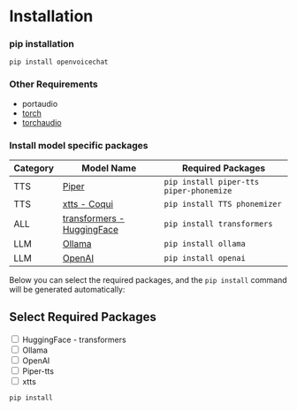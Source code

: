 # Installation

### pip installation
```shell
pip install openvoicechat
```

### Other Requirements
- portaudio
- [torch](https://pytorch.org/get-started/locally/)
- [torchaudio](https://pytorch.org/get-started/locally/)

### Install model specific packages

| Category | Model Name           | Required Packages       |
|----------|----------------------|-------------------------|
| TTS      | [Piper](https://github.com/rhasspy/piper.git)                | ```pip install piper-tts piper-phonemize```                 |
| TTS      | [xtts - Coqui](https://github.com/coqui-ai/TTS)                 | `pip install TTS phonemizer`                  |
| ALL      | [transformers - HuggingFace](https://huggingface.co/docs/transformers/index)     | `pip install transformers`          |
| LLM      | [Ollama](https://ollama.com/)               | `pip install ollama`                |
| LLM      | [OpenAI](https://github.com/openai/openai-python)               | `pip install openai`                |


Below you can select the required packages, and the `pip install` command will be generated automatically:

<div id="pip-install-generator">
    <h2>Select Required Packages</h2>
    <div class="package-selection">
        <input type="checkbox" id="transformers" value="transformers" onchange="generateCommand()">
        <label for="transformers">HuggingFace - transformers</label><br>
        <input type="checkbox" id="ollama" value="ollama" onchange="generateCommand()">
        <label for="ollama">Ollama</label><br>
        <input type="checkbox" id="openai" value="openai" onchange="generateCommand()">
        <label for="openai">OpenAI</label><br>
        <input type="checkbox" id="piper" value="piper-tts piper-phonemize" onchange="generateCommand()">
        <label for="piper">Piper-tts</label><br>
        <input type="checkbox" id="xtts" value="TTS phonemizer" onchange="generateCommand()">
        <label for="xtts">xtts</label><br>
    </div>
    <pre class="result"><code id="result">pip install <package_name></code></pre>
</div>

<script>
    function generateCommand() {
        let selectedPackages = [];
        const checkboxes = document.querySelectorAll('input[type="checkbox"]:checked');
        checkboxes.forEach((checkbox) => {
            selectedPackages.push(checkbox.value);
        });
        selectedPackages.shift();
        console.log(selectedPackages);
        let command = "pip install " + (selectedPackages.length > 0 ? selectedPackages.join(" ") : "<package_name>");
        document.getElementById("result").innerText = command;
    }
</script>
